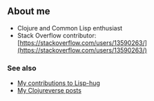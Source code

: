 ## About me

- Clojure and Common Lisp enthusiast
- Stack Overflow contributor: [https://stackoverflow.com/users/13590263/](https://stackoverflow.com/users/13590263/)

### See also

- [My contributions to Lisp-hug](https://github.com/MartinPuda/lisp-hug)
- [My Clojureverse posts](https://clojureverse.org/u/martinpuda/activity/replies)
